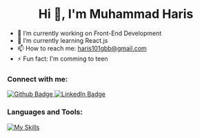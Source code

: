  <h1 align="center">Hi 👋, I'm Muhammad Haris</h1>

- 🔭 I’m currently working on Front-End Development
- 🌱 I’m currently learning React.js 
- 📫 How to reach me: haris101gbb@gmail.com
- ⚡ Fun fact: I'm comming to teen
  
### Connect with me:
<div id="badges">
  <a href="https://github.com/muhammad-haris2">
    <img src="https://img.shields.io/badge/Github-white?style=for-the-badge&logo=Github&logoColor=black" alt="Github Badge"/>
  </a>
 <a href="https://www.linkedin.com/in/muhammad-haris-455166294/">
    <img src="https://img.shields.io/badge/LinkedIn-blue?style=for-the-badge&logo=linkedin&logoColor=white" alt="LinkedIn Badge"/>
  </a>
</div>


### Languages and Tools:
[![My Skills](https://skillicons.dev/icons?i=html,css,bootstrap,js,cpp,git,github,linkedin)](https://skillicons.dev)
